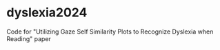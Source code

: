 # dyslexia2024
Code for "Utilizing Gaze Self Similarity Plots to Recognize Dyslexia when Reading" paper
